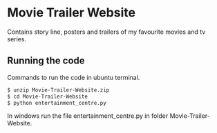 # Movie Trailer Website

Contains story line, posters and trailers of my favourite movies and tv series.

## Running the code
Commands to run the code in ubuntu terminal.
```sh
$ unzip Movie-Trailer-Website.zip
$ cd Movie-Trailer-Website
$ python entertainment_centre.py
```
In windows run the file entertainment_centre.py in folder Movie-Trailer-Website.
